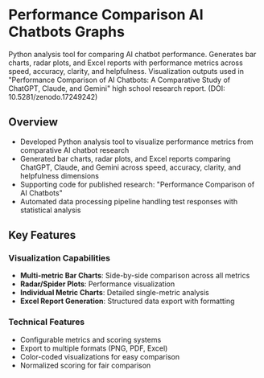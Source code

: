 # Performance Comparison AI Chatbots Graphs
Python analysis tool for comparing AI chatbot performance. Generates bar charts, radar plots, and Excel reports with performance metrics across speed, accuracy, clarity, and helpfulness. Visualization outputs used in "Performance Comparison of AI Chatbots: A Comparative Study of ChatGPT, Claude, and Gemini" high school research report. (DOI: 10.5281/zenodo.17249242)

## Overview
- Developed Python analysis tool to visualize performance metrics from comparative AI chatbot research
- Generated bar charts, radar plots, and Excel reports comparing ChatGPT, Claude, and Gemini across speed, accuracy, clarity, and helpfulness dimensions
- Supporting code for published research: "Performance Comparison of AI Chatbots"
- Automated data processing pipeline handling test responses with statistical analysis

## Key Features

### Visualization Capabilities
-  **Multi-metric Bar Charts**: Side-by-side comparison across all metrics
-  **Radar/Spider Plots**: Performance visualization
-  **Individual Metric Charts**: Detailed single-metric analysis
-  **Excel Report Generation**: Structured data export with formatting

### Technical Features
-  Configurable metrics and scoring systems
-  Export to multiple formats (PNG, PDF, Excel)
-  Color-coded visualizations for easy comparison
-  Normalized scoring for fair comparison
